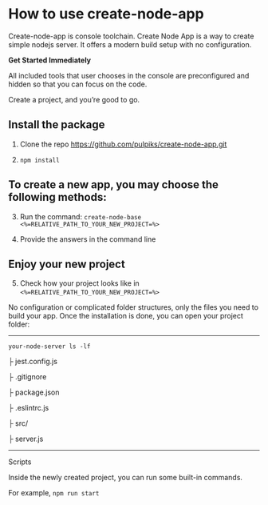 
# How to use create-node-app

  

Create-node-app is console toolchain. Create Node App is a way to create simple nodejs server. It offers a modern build setup with no configuration.

  

**Get Started Immediately**

All included tools that user chooses in the console are preconfigured and hidden so that you can focus on the code.

  

Create a project, and you’re good to go.

  

## Install the package

  

1. Clone the repo https://github.com/pulpiks/create-node-app.git

  

2.  ```npm install```

  

## To create a new app, you may choose the following methods:

  

3. Run the command: ```create-node-base <%=RELATIVE_PATH_TO_YOUR_NEW_PROJECT=%>```

  

4. Provide the answers in the command line

  

## Enjoy your new project

  

5. Check how your project looks like in ```<%=RELATIVE_PATH_TO_YOUR_NEW_PROJECT=%>```

  

No configuration or complicated folder structures, only the files you need to build your app. Once the installation is done, you can open your project folder:

  

---

    your-node-server ls -lf

├ jest.config.js

├ .gitignore

├ package.json

├ .eslintrc.js

├ src/

  ├ server.js

---

  

Scripts

Inside the newly created project, you can run some built-in commands.

  

For example, ```npm run start```
